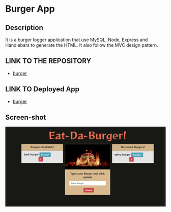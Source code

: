 # Burger App  



## Description

It is a burger logger application that use MySQL, Node, Express and Handlebars to generate the HTML. It also follow the MVC design pattern. 



## LINK TO THE REPOSITORY

-  [burger](https://github.com/LShuqair/burger)


## LINK TO Deployed App

-  [burger]()


## Screen-shot
![burger screen shot](screenshot.png)


